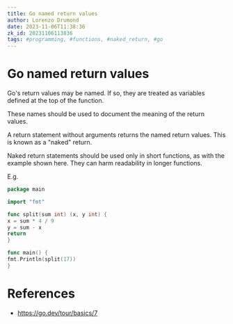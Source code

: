 ```yaml
---
title: Go named return values
author: Lorenzo Drumond
date: 2023-11-06T11:38:36
zk_id: 20231106113836
tags: #programming, #functions, #naked_return, #go
---
```



# Go named return values
Go's return values may be named. If so, they are treated
as variables defined at the top of the function.

These names should be used to document the meaning of
the return values.

A return statement without arguments returns the named
return values. This is known as a "naked" return.

Naked return statements should be used only in short
functions, as with the example shown here. They can
harm readability in longer functions.

E.g.
```go
package main

import "fmt"

func split(sum int) (x, y int) {
x = sum * 4 / 9
y = sum - x
return
}

func main() {
fmt.Println(split(17))
}
```

# References
- https://go.dev/tour/basics/7
